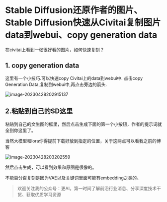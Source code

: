 # Stable Diffusion还原作者的图片、Stable Diffusion快速从Civitai复制图片data到webui、copy generation data

在civitai上看到一张很好看的图片，如何快速复刻？

## 1. copy generation data 

这里有一个小技巧.可以快速copy Civitai上的data到webui中.
点击copy Generation Data,复制到webui中,再点击旁边的箭头.

![image-20230428202915137](https://pic.crud.top/pic/typora/2023/05/24/image-20230428202915137.png)

## 2.粘贴到自己的SD这里

粘贴到自己的文生图的框里，然后点击生成下面的第一个小按钮，作者的提示词就全到你这里了。

当然大模型和lora你得提前下载好放到指定的位置，关于这两点可以看我之前的博客

![image-20230428203202559](https://pic.crud.top/pic/typora/2023/05/24/image-20230428203202559.png)

然后点击生成，可以看到效果和原图是很像的。

不能百分百复刻是因为VAE以及关键词里面可能有embedding之类的。

> 欢迎关注我的公众号：更AI。第一时间了解前沿行业消息、分享深度技术干货、获取优质学习资源